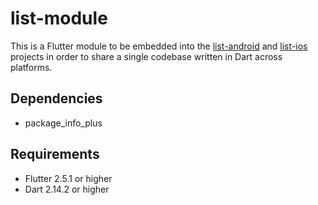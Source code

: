 # list-module
This is a Flutter module to be embedded into 
the [list-android](https://github.com/cyliong/list-android)
and [list-ios](https://github.com/cyliong/list-ios) projects
in order to share a single codebase written in Dart across platforms.

## Dependencies
- package_info_plus

## Requirements
- Flutter 2.5.1 or higher
- Dart 2.14.2 or higher